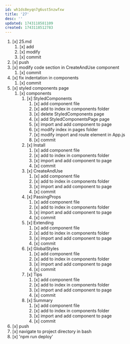 ```yaml
---
id: wh1ds8eyqn7g6ust5nzwfxw
title: '27'
desc: ''
updated: 1743118581109
created: 1743118512783
---
```


1. [x] 25.md
    1. [x] add
    1. [x] modify
    1. [x] commit
1. [x] push
1. [x] modify code section in CreateAndUse component
    1. [x] commit
1. [x] fix indentation in components
    1. [x] commit
1. [x] styled components page
    1. [x] components
        1. [x] StyledComponents
            1. [x] add component file
            1. [x] add to index in components folder
            1. [x] delete StyledComponents page
            1. [x] add StyledComponentsPage page
            1. [x] import and add component to page
            1. [x] modify index in pages folder
            1. [x] modify import and route element in App.js
            1. [x] commit
        1. [x] Install
            1. [x] add component file
            1. [x] add to index in components folder
            1. [x] import and add component to page
            1. [x] commit
        1. [x] CreateAndUse
            1. [x] add component file
            1. [x] add to index in components folder
            1. [x] import and add component to page
            1. [x] commit
        1. [x] PassingProps
            1. [x] add component file
            1. [x] add to index in components folder
            1. [x] import and add component to page
            1. [x] commit
        1. [x] Extending
            1. [x] add component file
            1. [x] add to index in components folder
            1. [x] import and add component to page
            1. [x] commit
        1. [x] GlobalStyles
            1. [x] add component file
            1. [x] add to index in components folder
            1. [x] import and add component to page
            1. [x] commit
        1. [x] Tips
            1. [x] add component file
            1. [x] add to index in components folder
            1. [x] import and add component to page
            1. [x] commit
        1. [x] Summary
            1. [x] add component file
            1. [x] add to index in components folder
            1. [x] import and add component to page
            1. [x] commit
1. [x] push
1. [x] navigate to project directory in bash
1. [x] 'npm run deploy'